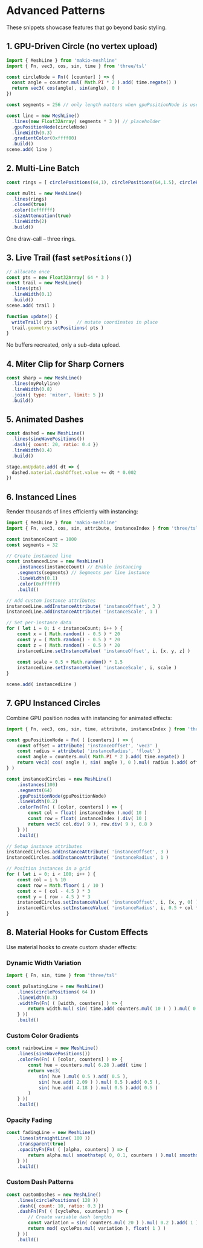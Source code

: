 # Advanced Patterns

These snippets showcase features that go beyond basic styling.

## 1. GPU-Driven Circle (no vertex upload)

```js
import { MeshLine } from 'makio-meshline'
import { Fn, vec3, cos, sin, time } from 'three/tsl'

const circleNode = Fn(( [counter] ) => {
  const angle = counter.mul( Math.PI * 2 ).add( time.negate() )
  return vec3( cos(angle), sin(angle), 0 )
})

const segments = 256 // only length matters when gpuPositionNode is used

const line = new MeshLine()
  .lines(new Float32Array( segments * 3 )) // placeholder
  .gpuPositionNode(circleNode)
  .lineWidth(0.3)
  .gradientColor(0xffff00)
  .build()
scene.add( line )
```

## 2. Multi-Line Batch

```js
const rings = [ circlePositions(64,1), circlePositions(64,1.5), circlePositions(64,2) ]

const multi = new MeshLine()
  .lines(rings)
  .closed(true)
  .color(0xffffff)
  .sizeAttenuation(true)
  .lineWidth(2)
  .build()
```

One draw-call – three rings.

## 3. Live Trail (fast `setPositions()`)

```js
// allocate once
const pts = new Float32Array( 64 * 3 )
const trail = new MeshLine()
  .lines(pts)
  .lineWidth(0.1)
  .build()
scene.add( trail )

function update() {
  writeTrail( pts )       // mutate coordinates in place
  trail.geometry.setPositions( pts )
}
```

No buffers recreated, only a sub-data upload.

## 4. Miter Clip for Sharp Corners

```js
const sharp = new MeshLine()
  .lines(myPolyline)
  .lineWidth(0.8)
  .join({ type: 'miter', limit: 5 })
  .build()
```

## 5. Animated Dashes

```js
const dashed = new MeshLine()
  .lines(sineWavePositions())
  .dash({ count: 20, ratio: 0.4 })
  .lineWidth(0.4)
  .build()

stage.onUpdate.add( dt => {
  dashed.material.dashOffset.value += dt * 0.002
})
```

## 6. Instanced Lines

Render thousands of lines efficiently with instancing:

```js
import { MeshLine } from 'makio-meshline'
import { Fn, vec3, cos, sin, attribute, instanceIndex } from 'three/tsl'

const instanceCount = 1000
const segments = 32

// Create instanced line
const instancedLine = new MeshLine()
	.instances(instanceCount) // Enable instancing
	.segments(segments) // Segments per line instance
	.lineWidth(0.1)
	.color(0xffffff)
	.build()

// Add custom instance attributes
instancedLine.addInstanceAttribute( 'instanceOffset', 3 )
instancedLine.addInstanceAttribute( 'instanceScale', 1 )

// Set per-instance data
for ( let i = 0; i < instanceCount; i++ ) {
	const x = ( Math.random() - 0.5 ) * 20
	const y = ( Math.random() - 0.5 ) * 20
	const z = ( Math.random() - 0.5 ) * 20
	instancedLine.setInstanceValue( 'instanceOffset', i, [x, y, z] )
	
	const scale = 0.5 + Math.random() * 1.5
	instancedLine.setInstanceValue( 'instanceScale', i, scale )
}

scene.add( instancedLine )
```

## 7. GPU Instanced Circles

Combine GPU position nodes with instancing for animated effects:

```js
import { Fn, vec3, cos, sin, time, attribute, instanceIndex } from 'three/tsl'

const gpuPositionNode = Fn( ( [counters] ) => {
	const offset = attribute( 'instanceOffset', 'vec3' )
	const radius = attribute( 'instanceRadius', 'float' )
	const angle = counters.mul( Math.PI * 2 ).add( time.negate() )
	return vec3( cos( angle ), sin( angle ), 0 ).mul( radius ).add( offset )
} )

const instancedCircles = new MeshLine()
	.instances(100)
	.segments(64)
	.gpuPositionNode(gpuPositionNode)
	.lineWidth(0.2)
	.colorFn(Fn( ( [color, counters] ) => {
		const col = float( instanceIndex ).mod( 10 )
		const row = float( instanceIndex ).div( 10 )
		return vec3( col.div( 9 ), row.div( 9 ), 0.8 )
	} ))
	.build()

// Setup instance attributes
instancedCircles.addInstanceAttribute( 'instanceOffset', 3 )
instancedCircles.addInstanceAttribute( 'instanceRadius', 1 )

// Position instances in a grid
for ( let i = 0; i < 100; i++ ) {
	const col = i % 10
	const row = Math.floor( i / 10 )
	const x = ( col - 4.5 ) * 3
	const y = ( row - 4.5 ) * 3
	instancedCircles.setInstanceValue( 'instanceOffset', i, [x, y, 0] )
	instancedCircles.setInstanceValue( 'instanceRadius', i, 0.5 + col * 0.1 )
}
```

## 8. Material Hooks for Custom Effects

Use material hooks to create custom shader effects:

### Dynamic Width Variation
```js
import { Fn, sin, time } from 'three/tsl'

const pulsatingLine = new MeshLine()
	.lines(circlePositions( 64 ))
	.lineWidth(0.3)
	.widthFn(Fn( ( [width, counters] ) => {
		return width.mul( sin( time.add( counters.mul( 10 ) ) ).mul( 0.5 ).add( 1 ) )
	} ))
	.build()
```

### Custom Color Gradients
```js
const rainbowLine = new MeshLine()
	.lines(sineWavePositions())
	.colorFn(Fn( ( [color, counters] ) => {
		const hue = counters.mul( 6.28 ).add( time )
		return vec3(
			sin( hue ).mul( 0.5 ).add( 0.5 ),
			sin( hue.add( 2.09 ) ).mul( 0.5 ).add( 0.5 ),
			sin( hue.add( 4.18 ) ).mul( 0.5 ).add( 0.5 )
		)
	} ))
	.build()
```

### Opacity Fading
```js
const fadingLine = new MeshLine()
	.lines(straightLine( 100 ))
	.transparent(true)
	.opacityFn(Fn( ( [alpha, counters] ) => {
		return alpha.mul( smoothstep( 0, 0.1, counters ) ).mul( smoothstep( 1, 0.9, counters ) )
	} ))
	.build()
```

### Custom Dash Patterns
```js
const customDashes = new MeshLine()
	.lines(circlePositions( 128 ))
	.dash({ count: 10, ratio: 0.3 })
	.dashFn(Fn( ( [cyclePos, counters] ) => {
		// Create variable dash lengths
		const variation = sin( counters.mul( 20 ) ).mul( 0.2 ).add( 1 )
		return mod( cyclePos.mul( variation ), float( 1 ) )
	} ))
	.build()
``` 